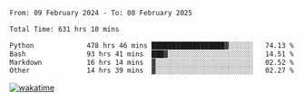 <!--START_SECTION:waka-->

```txt
From: 09 February 2024 - To: 08 February 2025

Total Time: 631 hrs 10 mins

Python             478 hrs 46 mins ██████████████████▓░░░░░░   74.13 %
Bash               93 hrs 41 mins  ███▓░░░░░░░░░░░░░░░░░░░░░   14.51 %
Markdown           16 hrs 14 mins  ▓░░░░░░░░░░░░░░░░░░░░░░░░   02.52 %
Other              14 hrs 39 mins  ▓░░░░░░░░░░░░░░░░░░░░░░░░   02.27 %
```

<!--END_SECTION:waka-->
[![wakatime](https://wakatime.com/badge/user/5f89a63a-5294-4958-ad30-2b3455e63f2a.svg)](https://wakatime.com/@5f89a63a-5294-4958-ad30-2b3455e63f2a)

